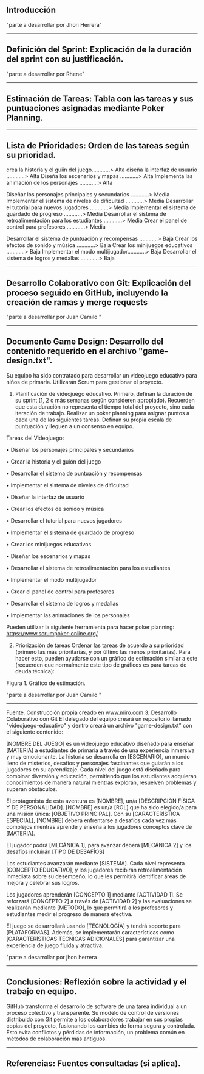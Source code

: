 ## Introducción

"parte a desarrollar por Jhon Herrera"








---

## Definición del Sprint: Explicación de la duración del sprint con su justificación.

"parte a desarrollar por Rhene"





---
## Estimación de Tareas: Tabla con las tareas y sus puntuaciones asignadas mediante Poker Planning.








---

## Lista de Prioridades: Orden de las tareas según su prioridad.

crea la historia y el guiín del juego............> Alta
diseña la interfaz de usuario ............> Alta
Diseña los escenarios y mapas ............> Alta
Implementa las animación de los personajes ............> Alta

Diseñar los personajes principales y secundarios	............> Media
Implementar el sistema de niveles de dificultad ............> Media
Desarrollar el tutorial para nuevos jugadores ............> Media
Implementar el sistema de guardado de progreso ............> Media
Desarrollar el sistema de retroalimentación para los estudiantes ............> Media
Crear el panel de control para profesores ............> Media

Desarrollar el sistema de puntuación y recompensas  ............> Baja
Crear los efectos de sonido y música ............> Baja
Crear los minijuegos educativos ............> Baja
Implementar el modo multijugador............> Baja
Desarrollar el sistema de logros y medallas ............> Baja

---

## Desarrollo Colaborativo con Git: Explicación del proceso seguido en GitHub, incluyendo la creación de ramas y merge requests

"parte a desarrollar por Juan Camilo "




---

## Documento Game Design: Desarrollo del contenido requerido en el archivo "game-design.txt".

Su equipo ha sido contratado para desarrollar un videojuego educativo para niños de
primaria. Utilizarán Scrum para gestionar el proyecto.


1. Planificación de videojuego educativo.
Primero, definan la duración de su sprint (1, 2 o más semanas según consideren
apropiado). Recuerden que esta duración no representa el tiempo total del proyecto,
sino cada iteración de trabajo.
Realizar un poker planning para asignar puntos a cada una de las siguientes tareas.
Definan su propia escala de puntuación y lleguen a un consenso en equipo.

Tareas del Videojuego:

• Diseñar los personajes principales y secundarios

• Crear la historia y el guión del juego

• Desarrollar el sistema de puntuación y recompensas

• Implementar el sistema de niveles de dificultad

• Diseñar la interfaz de usuario

• Crear los efectos de sonido y música

• Desarrollar el tutorial para nuevos jugadores

• Implementar el sistema de guardado de progreso

• Crear los minijuegos educativos

• Diseñar los escenarios y mapas

• Desarrollar el sistema de retroalimentación para los estudiantes

• Implementar el modo multijugador

• Crear el panel de control para profesores

• Desarrollar el sistema de logros y medallas

• Implementar las animaciones de los personajes


Pueden utilizar la siguiente herramienta para hacer poker planning:
https://www.scrumpoker-online.org/


2. Priorización de tareas
Ordenar las tareas de acuerdo a su prioridad (primero las más prioritarias, y por último
las menos prioritarias). Para hacer esto, pueden ayudarse con un gráfico de estimación
similar a este (recuerden que normalmente este tipo de gráficos es para tareas de deuda
técnica):

Figura 1. Gráfico de estimación.

"parte a desarrollar por Juan Camilo "




---

Fuente. Construcción propia creado en www.miro.com
3. Desarrollo Colaborativo con Git
El delegado del equipo creará un repositorio llamado "videojuego-educativo" y
dentro creará un archivo "game-design.txt" con el siguiente contenido:

[NOMBRE DEL JUEGO] es un videojuego educativo diseñado para enseñar [MATERIA]
a estudiantes de primaria a través de una experiencia inmersiva y muy emocionante.
La historia se desarrolla en [ESCENARIO], un mundo lleno de misterios, desafíos y
personajes fascinantes que guiarán a los jugadores en su aprendizaje. Cada nivel del
juego está diseñado para combinar diversión y educación, permitiendo que los
estudiantes adquieran conocimientos de manera natural mientras exploran,
resuelven problemas y superan obstáculos.

El protagonista de esta aventura es [NOMBRE], un/a [DESCRIPCIÓN FÍSICA Y DE
PERSONALIDAD]. [NOMBRE] es un/a [ROL] que ha sido elegido/a para una misión
única: [OBJETIVO PRINCIPAL]. Con su [CARACTERÍSTICA ESPECIAL], [NOMBRE]
deberá enfrentarse a desafíos cada vez más complejos mientras aprende y enseña a
los jugadores conceptos clave de [MATERIA].

El jugador podrá [MECÁNICA 1], para avanzar deberá [MECÁNICA 2] y los desafíos
incluirán [TIPO DE DESAFÍOS]

Los estudiantes avanzarán mediante [SISTEMA]. Cada nivel representa [CONCEPTO
EDUCATIVO], y los jugadores recibirán retroalimentación inmediata sobre su
desempeño, lo que les permitirá identificar áreas de mejora y celebrar sus logros.

Los jugadores aprenderán [CONCEPTO 1] mediante [ACTIVIDAD 1]. Se reforzará
[CONCEPTO 2] a través de [ACTIVIDAD 2] y las evaluaciones se realizarán mediante
[MÉTODO], lo que permitirá a los profesores y estudiantes medir el progreso de
manera efectiva.

El juego se desarrollará usando [TECNOLOGÍA] y tendrá soporte para
[PLATAFORMAS]. Además, se implementarán características como
[CARACTERÍSTICAS TÉCNICAS ADICIONALES] para garantizar una experiencia de
juego fluida y atractiva.

"parte a desarrollar por jhon herrera




-----
## Conclusiones: Reflexión sobre la actividad y el trabajo en equipo.
GitHub transforma el desarrollo de software de una tarea individual a un proceso colectivo y transparente. 
Su modelo de control de versiones distribuido con Git permite a los colaboradores trabajar en sus propias copias del proyecto,
fusionando los cambios de forma segura y controlada. Esto evita conflictos y pérdidas de información, un problema común en métodos de colaboración más antiguos.




---
## Referencias: Fuentes consultadas (si aplica).
